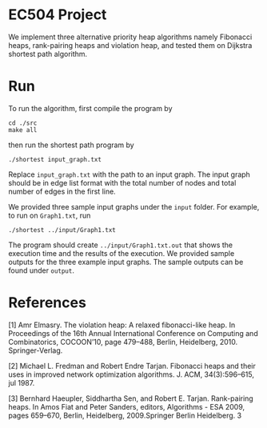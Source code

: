 # EC504 Project

We implement three alternative priority heap algorithms namely Fibonacci heaps, rank-pairing heaps and violation heap, and tested them on Dijkstra shortest path algorithm.

# Run

To run the algorithm, first compile the program by 

```
cd ./src
make all
```

then run the shortest path program by

```
./shortest input_graph.txt
```

Replace `input_graph.txt` with the path to an input graph. The input graph should be in edge list format with the total number of nodes and total number of edges in the first line.

We provided three sample input graphs under the `input` folder. For example, to run on `Graph1.txt`, run

```
./shortest ../input/Graph1.txt
```

The program should create `../input/Graph1.txt.out` that shows the execution time and the results of the execution. We provided sample outputs for the three example input graphs. The sample outputs can be found under `output`.


# References
[1] Amr Elmasry. The violation heap: A relaxed fibonacci-like heap. In Proceedings of the 16th Annual International Conference on Computing and Combinatorics, COCOON’10, page 479–488, Berlin,
Heidelberg, 2010. Springer-Verlag.

[2] Michael L. Fredman and Robert Endre Tarjan. Fibonacci heaps and their uses in improved network optimization algorithms. J. ACM, 34(3):596–615, jul 1987.

[3] Bernhard Haeupler, Siddhartha Sen, and Robert E. Tarjan. Rank-pairing heaps. In Amos Fiat and Peter Sanders, editors, Algorithms - ESA 2009, pages 659–670, Berlin, Heidelberg, 2009.Springer Berlin Heidelberg. 3

